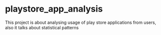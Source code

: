 # playstore_app_analysis
This project is about analysing usage of play store applications from users, also it talks about statistical patterns